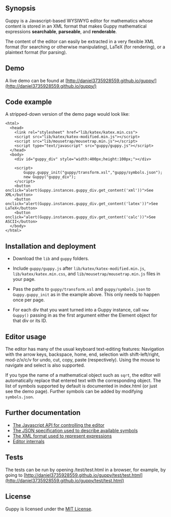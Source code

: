 ## Synopsis

Guppy is a Javascript-based WYSIWYG editor for mathematics whose
content is stored in an XML format that makes Guppy mathematical
expressions **searchable**, **parseable**, and **renderable**.

The content of the editor can easily be extracted in a very flexible
XML format (for searching or otherwise manipulating), LaTeX (for
rendering), or a plaintext format (for parsing).

## Demo

A live demo can be found at 
[http://daniel3735928559.github.io/guppy/](http://daniel3735928559.github.io/guppy/)

## Code example

A stripped-down version of the demo page would look like:

```
<html>
  <head>
    <link rel="stylesheet" href="lib/katex/katex.min.css">
    <script src="lib/katex/katex-modified.min.js"></script>
    <script src="lib/mousetrap/mousetrap.min.js"></script>
    <script type="text/javascript" src="guppy/guppy.js"></script>
  </head>
  <body>
    <div id="guppy_div" style="width:400px;height:100px;"></div>
    
    <script>
        Guppy.guppy_init("guppy/transform.xsl","guppy/symbols.json");
        new Guppy("guppy_div");
    </script>
    <button onclick="alert(Guppy.instances.guppy_div.get_content('xml'))">See XML</button>
    <button onclick="alert(Guppy.instances.guppy_div.get_content('latex'))">See LaTeX</button>
    <button onclick="alert(Guppy.instances.guppy_div.get_content('calc'))">See ASCII</button>
  </body>
</html>
```

## Installation and deployment

* Download the `lib` and `guppy` folders.

* Include `guppy/guppy.js` after `lib/katex/katex-modified.min.js`,
  `lib/katex/katex.min.css`, and `lib/mousetrap/mousetrap.min.js`
  files in your page.

* Pass the paths to `guppy/transform.xsl` and `guppy/symbols.json` to
  `Guppy.guppy_init` as in the example above.  This only needs to
  happen once per page.

* For each div that you want turned into a Guppy instance, call `new
  Guppy()` passing in as the first argument either the Element object
  for that div or its ID.

## Editor usage

The editor has many of the usual keyboard text-editing features:
Navigation with the arrow keys, backspace, home, end, selection with
shift-left/right, mod-z/x/c/v for undo, cut, copy, paste
(respectively).  Using the mouse to navigate and select is also
supported.

If you type the name of a mathematical object such as `sqrt`, the
editor will automatically replace that entered text with the
corresponding object.  The list of symbols supported by default is
documented in index.html (or just see the demo page).  Further symbols
can be added by modifying `symbols.json`.

## Further documentation

* [The Javascript API for controlling the editor](doc/api.md)
* [The JSON specification used to describe available symbols](doc/symbols.md)
* [The XML format used to represent expressions](doc/format.md)
* [Editor internals](doc/internals.md)

## Tests

The tests can be run by opening /test/test.html in a browser, for
example, by going to
[http://daniel3735928559.github.io/guppy/test/test.html](http://daniel3735928559.github.io/guppy/test/test.html)

## License

Guppy is licensed under the [MIT License](http://opensource.org/licenses/MIT).
